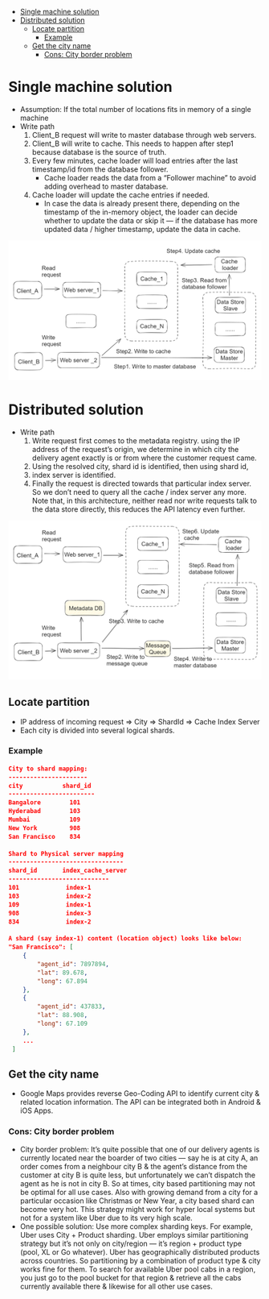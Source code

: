 - [Single machine solution](#single-machine-solution)
- [Distributed solution](#distributed-solution)
  - [Locate partition](#locate-partition)
    - [Example](#example)
  - [Get the city name](#get-the-city-name)
    - [Cons: City border problem](#cons-city-border-problem)

# Single machine solution
* Assumption: If the total number of locations fits in memory of a single machine 
* Write path
  1. Client_B request will write to master database through web servers. 
  2. Client_B will write to cache. This needs to happen after step1 because database is the source of truth.
  3. Every few minutes, cache loader will load entries after the last timestamp/id from the database follower. 
     * Cache loader reads the data from a “Follower machine” to avoid adding overhead to master database.  
  4. Cache loader will update the cache entries if needed. 
     * In case the data is already present there, depending on the timestamp of the in-memory object, the loader can decide whether to update the data or skip it — if the database has more updated data / higher timestamp, update the data in cache. 

![](../.gitbook/assets/uber_inmemory-cache.png)

# Distributed solution
* Write path
  1. Write request first comes to the metadata registry. using the IP address of the request’s origin, we determine in which city the delivery agent exactly is or from where the customer request came. 
  2. Using the resolved city, shard id is identified, then using shard id, 
  3. index server is identified. 
  4. Finally the request is directed towards that particular index server. So we don’t need to query all the cache / index server any more. Note that, in this architecture, neither read nor write requests talk to the data store directly, this reduces the API latency even further.

![](../.gitbook/assets/geosearch_partition_InMemory.png)

## Locate partition

* IP address of incoming request => City => ShardId => Cache Index Server
* Each city is divided into several logical shards. 

### Example
``` json
City to shard mapping:
----------------------
city           shard_id
------------------------
Bangalore        101
Hyderabad        103
Mumbai           109
New York         908
San Francisco    834

Shard to Physical server mapping
--------------------------------
shard_id       index_cache_server
----------------------------
101             index-1
103             index-2
109             index-1
908             index-3
834             index-2

A shard (say index-1) content (location object) looks like below:
"San Francisco": [
    {
        "agent_id": 7897894,
        "lat": 89.678,
        "long": 67.894
    }, 
    {
        "agent_id": 437833,
        "lat": 88.908,
        "long": 67.109
    }, 
    ...
 ]
```

## Get the city name
* Google Maps provides reverse Geo-Coding API to identify current city & related location information. The API can be integrated both in Android & iOS Apps.

### Cons: City border problem
* City border problem: It’s quite possible that one of our delivery agents is currently located near the boarder of two cities — say he is at city A, an order comes from a neighbour city B & the agent’s distance from the customer at city B is quite less, but unfortunately we can’t dispatch the agent as he is not in city B. So at times, city based partitioning may not be optimal for all use cases. Also with growing demand from a city for a particular occasion like Christmas or New Year, a city based shard can become very hot. This strategy might work for hyper local systems but not for a system like Uber due to its very high scale.
* One possible solution: Use more complex sharding keys. For example, Uber uses City + Product sharding. Uber employs similar partitioning strategy but it’s not only on city/region — it’s region + product type (pool, XL or Go whatever). Uber has geographically distributed products across countries. So partitioning by a combination of product type & city works fine for them. To search for available Uber pool cabs in a region, you just go to the pool bucket for that region & retrieve all the cabs currently available there & likewise for all other use cases.
